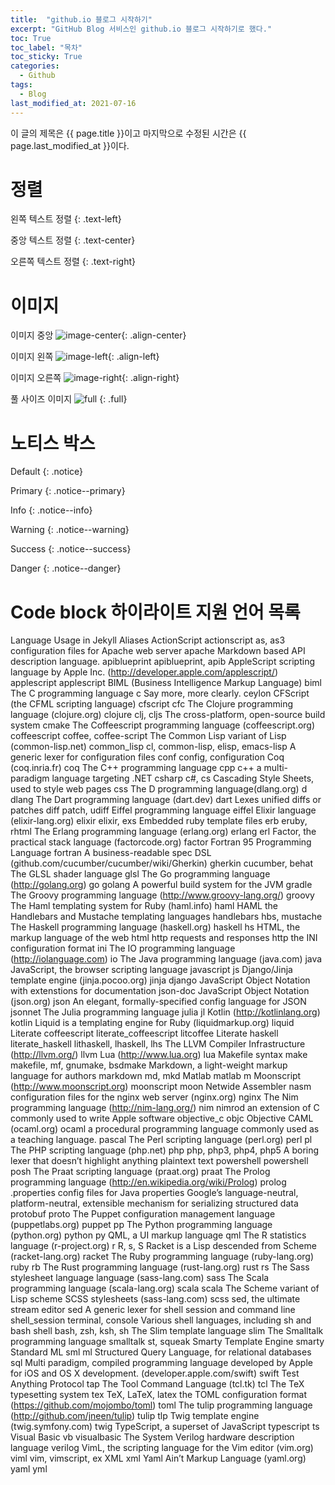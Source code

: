 ```yaml
---
title:  "github.io 블로그 시작하기"
excerpt: "GitHub Blog 서비스인 github.io 블로그 시작하기로 했다."
toc: True
toc_label: "목차"
toc_sticky: True
categories:
  - Github
tags:
  - Blog
last_modified_at: 2021-07-16
---
```


이 글의 제목은 {{ page.title }}이고
마지막으로 수정된 시간은 {{ page.last_modified_at }}이다.

# 정렬
왼쪽 텍스트 정렬
{: .text-left}

중앙 텍스트 정렬
{: .text-center}

오른쪽 텍스트 정렬
{: .text-right}


# 이미지
이미지 중앙
![image-center](/assets/images/filename.jpg){: .align-center}

이미지 왼쪽
![image-left](/assets/images/filename.jpg){: .align-left}

이미지 오른쪽
![image-right](/assets/images/filename.jpg){: .align-right}

풀 사이즈 이미지
![full](/assets/images/filename.jpg)
{: .full}

# 노티스 박스
Default
{: .notice}

Primary
{: .notice--primary}

Info
{: .notice--info}

Warning
{: .notice--warning}

Success
{: .notice--success}

Danger
{: .notice--danger}

# Code block 하이라이트 지원 언어 목록
Language	Usage in Jekyll	Aliases
ActionScript	actionscript	as, as3
configuration files for Apache web server	apache
Markdown based API description language.	apiblueprint	apiblueprint, apib
AppleScript scripting language by Apple Inc. (http://developer.apple.com/applescript/)	applescript	applescript
BIML (Business Intelligence Markup Language)	biml
The C programming language	c
Say more, more clearly.	ceylon
CFScript (the CFML scripting language)	cfscript	cfc
The Clojure programming language (clojure.org)	clojure	clj, cljs
The cross-platform, open-source build system	cmake
The Coffeescript programming language (coffeescript.org)	coffeescript	coffee, coffee-script
The Common Lisp variant of Lisp (common-lisp.net)	common_lisp	cl, common-lisp, elisp, emacs-lisp
A generic lexer for configuration files	conf	config, configuration
Coq (coq.inria.fr)	coq
The C++ programming language	cpp	c++
a multi-paradigm language targeting .NET	csharp	c#, cs
Cascading Style Sheets, used to style web pages	css
The D programming language(dlang.org)	d	dlang
The Dart programming language (dart.dev)	dart
Lexes unified diffs or patches	diff	patch, udiff
Eiffel programming language	eiffel
Elixir language (elixir-lang.org)	elixir	elixir, exs
Embedded ruby template files	erb	eruby, rhtml
The Erlang programming language (erlang.org)	erlang	erl
Factor, the practical stack language (factorcode.org)	factor
Fortran 95 Programming Language	fortran
A business-readable spec DSL (github.com/cucumber/cucumber/wiki/Gherkin)	gherkin	cucumber, behat
The GLSL shader language	glsl
The Go programming language (http://golang.org)	go	golang
A powerful build system for the JVM	gradle
The Groovy programming language (http://www.groovy-lang.org/)	groovy
The Haml templating system for Ruby (haml.info)	haml	HAML
the Handlebars and Mustache templating languages	handlebars	hbs, mustache
The Haskell programming language (haskell.org)	haskell	hs
HTML, the markup language of the web	html
http requests and responses	http
the INI configuration format	ini
The IO programming language (http://iolanguage.com)	io
The Java programming language (java.com)	java
JavaScript, the browser scripting language	javascript	js
Django/Jinja template engine (jinja.pocoo.org)	jinja	django
JavaScript Object Notation with extenstions for documentation	json-doc
JavaScript Object Notation (json.org)	json
An elegant, formally-specified config language for JSON	jsonnet
The Julia programming language	julia	jl
Kotlin (http://kotlinlang.org)	kotlin
Liquid is a templating engine for Ruby (liquidmarkup.org)	liquid
Literate coffeescript	literate_coffeescript	litcoffee
Literate haskell	literate_haskell	lithaskell, lhaskell, lhs
The LLVM Compiler Infrastructure (http://llvm.org/)	llvm
Lua (http://www.lua.org)	lua
Makefile syntax	make	makefile, mf, gnumake, bsdmake
Markdown, a light-weight markup language for authors	markdown	md, mkd
Matlab	matlab	m
Moonscript (http://www.moonscript.org)	moonscript	moon
Netwide Assembler	nasm
configuration files for the nginx web server (nginx.org)	nginx
The Nim programming language (http://nim-lang.org/)	nim	nimrod
an extension of C commonly used to write Apple software	objective_c	objc
Objective CAML (ocaml.org)	ocaml
a procedural programming language commonly used as a teaching language.	pascal
The Perl scripting language (perl.org)	perl	pl
The PHP scripting language (php.net)	php	php, php3, php4, php5
A boring lexer that doesn’t highlight anything	plaintext	text
powershell	powershell	posh
The Praat scripting language (praat.org)	praat
The Prolog programming language (http://en.wikipedia.org/wiki/Prolog)	prolog
.properties config files for Java	properties
Google’s language-neutral, platform-neutral, extensible mechanism for serializing structured data	protobuf	proto
The Puppet configuration management language (puppetlabs.org)	puppet	pp
The Python programming language (python.org)	python	py
QML, a UI markup language	qml
The R statistics language (r-project.org)	r	R, s, S
Racket is a Lisp descended from Scheme (racket-lang.org)	racket
The Ruby programming language (ruby-lang.org)	ruby	rb
The Rust programming language (rust-lang.org)	rust	rs
The Sass stylesheet language language (sass-lang.com)	sass
The Scala programming language (scala-lang.org)	scala	scala
The Scheme variant of Lisp	scheme
SCSS stylesheets (sass-lang.com)	scss
sed, the ultimate stream editor	sed
A generic lexer for shell session and command line	shell_session	terminal, console
Various shell languages, including sh and bash	shell	bash, zsh, ksh, sh
The Slim template language	slim
The Smalltalk programming language	smalltalk	st, squeak
Smarty Template Engine	smarty
Standard ML	sml	ml
Structured Query Language, for relational databases	sql
Multi paradigm, compiled programming language developed by Apple for iOS and OS X development. (developer.apple.com/swift)	swift
Test Anything Protocol	tap
The Tool Command Language (tcl.tk)	tcl
The TeX typesetting system	tex	TeX, LaTeX, latex
the TOML configuration format (https://github.com/mojombo/toml)	toml
The tulip programming language (http://github.com/jneen/tulip)	tulip	tlp
Twig template engine (twig.symfony.com)	twig
TypeScript, a superset of JavaScript	typescript	ts
Visual Basic	vb	visualbasic
The System Verilog hardware description language	verilog
VimL, the scripting language for the Vim editor (vim.org)	viml	vim, vimscript, ex
XML	xml
Yaml Ain’t Markup Language (yaml.org)	yaml	yml